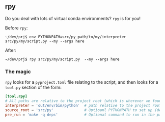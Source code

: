 ## rpy

Do you deal with lots of virtual conda environments? `rpy` is for you!

Before `rpy`:

```
~/dev/prj$ env PYTHONPATH=src/py path/to/my/interpreter src/py/my/script.py --my --args here
```

After:

```
~/dev/prj$ rpy src/py/my/script.py  --my --args here
```

### The magic

`rpy` looks for a `pyproject.toml` file relating to the script, and then looks for a `tool.py` section of the form:

```toml
[tool.rpy]
# All paths are relative to the project root (which is wherever we found the pyproject.toml
interpreter = 'out/env/bin/python'  # path relative to the project root
source_root = 'src/py'              # Optioanl PYTHONPATH to set up (defaults to project root)
pre_run = 'make -q deps'            # Optional command to run in the project root first
```
